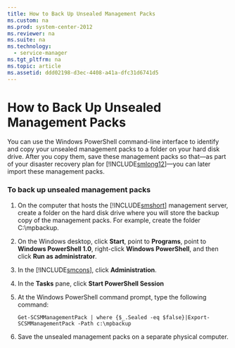 ```yaml
---
title: How to Back Up Unsealed Management Packs
ms.custom: na
ms.prod: system-center-2012
ms.reviewer: na
ms.suite: na
ms.technology: 
  - service-manager
ms.tgt_pltfrm: na
ms.topic: article
ms.assetid: ddd02198-d3ec-4408-a41a-dfc31d6741d5
---
```

# How to Back Up Unsealed Management Packs
You can use the Windows PowerShell command\-line interface to identify and copy your unsealed management packs to a folder on your hard disk drive. After you copy them, save these management packs so that—as part of your disaster recovery plan for [!INCLUDE[smlong12](./Token/smlong12_md.md)]—you can later import these management packs.

### To back up unsealed management packs

1.  On the computer that hosts the [!INCLUDE[smshort](./Token/smshort_md.md)] management server, create a folder on the hard disk drive where you will store the backup copy of the management packs. For example, create the folder C:\\mpbackup.

2.  On the Windows desktop, click **Start**, point to **Programs**, point to **Windows PowerShell 1.0**, right\-click **Windows PowerShell**, and then click **Run as administrator**.

3.  In the [!INCLUDE[smcons](./Token/smcons_md.md)], click **Administration**.

4.  In the **Tasks** pane, click **Start PowerShell Session**

5.  At the Windows PowerShell command prompt, type the following command:

    ```
    Get-SCSMManagementPack | where {$_.Sealed -eq $false}|Export-SCSMManagementPack -Path c:\mpbackup
    ```

6.  Save the unsealed management packs on a separate physical computer.


